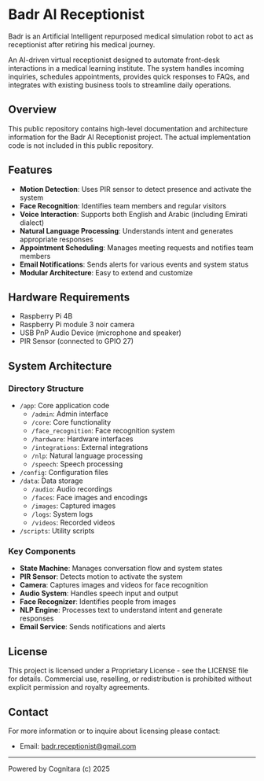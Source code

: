 # Badr AI Receptionist

Badr is an Artificial Intelligent repurposed medical simulation robot to act as receptionist after retiring his medical journey.

An AI-driven virtual receptionist designed to automate front-desk interactions in a medical learning institute. The system handles incoming inquiries, schedules appointments, provides quick responses to FAQs, and integrates with existing business tools to streamline daily operations.

## Overview

This public repository contains high-level documentation and architecture information for the Badr AI Receptionist project. The actual implementation code is not included in this public repository.

## Features

- **Motion Detection**: Uses PIR sensor to detect presence and activate the system
- **Face Recognition**: Identifies team members and regular visitors
- **Voice Interaction**: Supports both English and Arabic (including Emirati dialect)
- **Natural Language Processing**: Understands intent and generates appropriate responses
- **Appointment Scheduling**: Manages meeting requests and notifies team members
- **Email Notifications**: Sends alerts for various events and system status
- **Modular Architecture**: Easy to extend and customize

## Hardware Requirements

- Raspberry Pi 4B
- Raspberry Pi module 3 noir camera
- USB PnP Audio Device (microphone and speaker)
- PIR Sensor (connected to GPIO 27)

## System Architecture

### Directory Structure

- `/app`: Core application code
  - `/admin`: Admin interface
  - `/core`: Core functionality
  - `/face_recognition`: Face recognition system
  - `/hardware`: Hardware interfaces
  - `/integrations`: External integrations
  - `/nlp`: Natural language processing
  - `/speech`: Speech processing
- `/config`: Configuration files
- `/data`: Data storage
  - `/audio`: Audio recordings
  - `/faces`: Face images and encodings
  - `/images`: Captured images
  - `/logs`: System logs
  - `/videos`: Recorded videos
- `/scripts`: Utility scripts

### Key Components

- **State Machine**: Manages conversation flow and system states
- **PIR Sensor**: Detects motion to activate the system
- **Camera**: Captures images and videos for face recognition
- **Audio System**: Handles speech input and output
- **Face Recognizer**: Identifies people from images
- **NLP Engine**: Processes text to understand intent and generate responses
- **Email Service**: Sends notifications and alerts

## License

This project is licensed under a Proprietary License - see the LICENSE file for details.
Commercial use, reselling, or redistribution is prohibited without explicit permission and royalty agreements.

## Contact

For more information or to inquire about licensing please contact:
- Email: badr.receptionist@gmail.com

---

Powered by Cognitara (c) 2025
